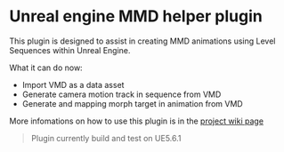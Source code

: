 # Unreal engine MMD helper plugin

This plugin is designed to assist in creating MMD animations using Level Sequences within Unreal Engine. 

What it can do now:

- Import VMD as a data asset
- Generate camera motion track in sequence from VMD
- Generate and mapping morph target in animation from VMD

More infomations on how to use this plugin is in the [project wiki page](https://github.com/Arisego/UeMmdHelper/wiki)

> Plugin currently build and test on UE5.6.1